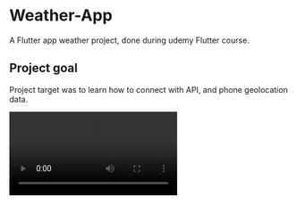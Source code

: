 # Weather-App

A Flutter app weather project, done during udemy Flutter course.

## Project goal

Project target was to learn how to connect with API, and phone geolocation data.

![](https://user-images.githubusercontent.com/60883168/113912339-4a976580-97db-11eb-9503-8d1e19a66447.mp4)
